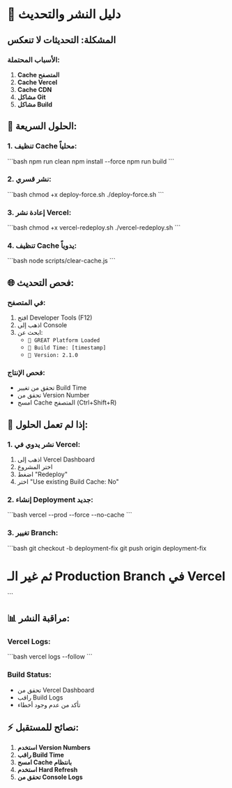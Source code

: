 # 🚀 دليل النشر والتحديث

## المشكلة: التحديثات لا تنعكس

### الأسباب المحتملة:
1. **Cache المتصفح**
2. **Cache Vercel**
3. **Cache CDN**
4. **مشاكل Git**
5. **مشاكل Build**

## 🔧 الحلول السريعة:

### 1. تنظيف Cache محلياً:
\`\`\`bash
npm run clean
npm install --force
npm run build
\`\`\`

### 2. نشر قسري:
\`\`\`bash
chmod +x deploy-force.sh
./deploy-force.sh
\`\`\`

### 3. إعادة نشر Vercel:
\`\`\`bash
chmod +x vercel-redeploy.sh
./vercel-redeploy.sh
\`\`\`

### 4. تنظيف Cache يدوياً:
\`\`\`bash
node scripts/clear-cache.js
\`\`\`

## 🌐 فحص التحديث:

### في المتصفح:
1. افتح Developer Tools (F12)
2. اذهب إلى Console
3. ابحث عن:
   - `🚀 GREAT Platform Loaded`
   - `📅 Build Time: [timestamp]`
   - `🔢 Version: 2.1.0`

### فحص الإنتاج:
- تحقق من تغيير Build Time
- تحقق من Version Number
- امسح Cache المتصفح (Ctrl+Shift+R)

## 🚨 إذا لم تعمل الحلول:

### 1. نشر يدوي في Vercel:
1. اذهب إلى Vercel Dashboard
2. اختر المشروع
3. اضغط "Redeploy"
4. اختر "Use existing Build Cache: No"

### 2. إنشاء Deployment جديد:
\`\`\`bash
vercel --prod --force --no-cache
\`\`\`

### 3. تغيير Branch:
\`\`\`bash
git checkout -b deployment-fix
git push origin deployment-fix
# ثم غير الـ Production Branch في Vercel
\`\`\`

## 📊 مراقبة النشر:

### Vercel Logs:
\`\`\`bash
vercel logs --follow
\`\`\`

### Build Status:
- تحقق من Vercel Dashboard
- راقب Build Logs
- تأكد من عدم وجود أخطاء

## ⚡ نصائح للمستقبل:

1. **استخدم Version Numbers**
2. **راقب Build Time**
3. **امسح Cache بانتظام**
4. **استخدم Hard Refresh**
5. **تحقق من Console Logs**
